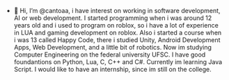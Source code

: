 - 👋 Hi, I’m @cantoaa, i have interest on working in software development, AI or web development. I started programming when i was around 12 years old and i used to program on roblox, so i have a lot of experience in LUA and gaming development on roblox. Also i started a course when i was 13 called Happy Code, there i studied Unity, Android Development Apps, Web Development, and a little
bit of robotics. Now im studying Computer Engineering on the federal university UFSC. I have good foundantions on Python, Lua, C, C++ and C#. Currently im learning Java Script. I would like to have an internship, since im still on the college.

<!---
cantoaa/cantoaa is a ✨ special ✨ repository because its `README.md` (this file) appears on your GitHub profile.
You can click the Preview link to take a look at your changes.
--->
